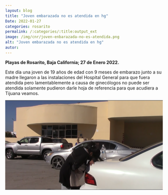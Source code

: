 ```yaml
---
layout: blog
title: "Joven embarazada no es atendida en hg"
Date: 2022-01-27
categories: rosarito
permalink: /:categories/:title:output_ext
image: /img/cnr/joven-enbarazada-no-es-atendida.png
alt: "Joven embarazada no es atendida en hg"
autor:
---
```


**Playas de Rosarito, Baja California; 27 de Enero 2022.** 

Este día una joven de 19 años de edad con 9 meses de embarazo junto a su madre llegaron a las instalaciones del Hospital General para que fuera atendida pero lamentablemente a causa de ginecólogos no puede ser atendida solamente pudieron darle hoja de referencia para que acudiera a Tijuana veamos.

<div id="carouselExampleSlidesOnly" class="carousel slide" data-ride="carousel">
  <div class="carousel-inner">
    <div class="carousel-item active">
       <img class="d-block w-100" src="/img/cnr/joven-enbarazada-no-es-atendida.png" loading="lazy"  alt="Joven embarazada no es atendida en hg">
    </div>
  </div>
</div>